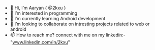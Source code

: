 - 👋 Hi, I’m Aaryan { @2kxu }
- 👀 I’m interested in programming 
- 🌱 I’m currently learning Android development 
- 💞️ I’m looking to collaborate on intresting projects related to web or android
- 📫 How to reach me? connect with me on my linkedin:- "www.linkedin.com/in/2kxu"

<!---
2kxu/2kxu is a ✨ special ✨ repository because its `README.md` (this file) appears on your GitHub profile.
You can click the Preview link to take a look at your changes.
--->
